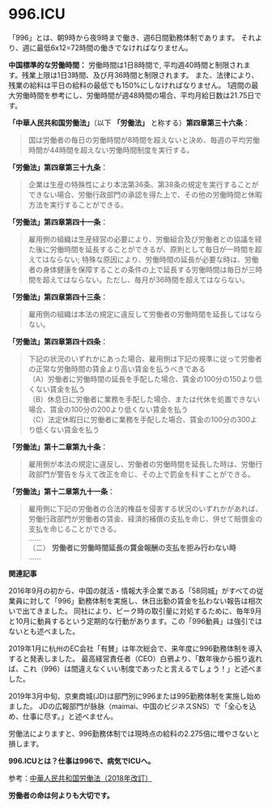 996.ICU
===

「996」とは、朝9時から夜9時まで働き、週6日間勤務体制であります。
 それより、週に最低6x12=72時間の働きでなければなりません。

**中国標準的な労働時間：**
労働時間は1日8時間で, 平均週40時間と制限されます。残業上限は1日3時間、及び月36時間と制限されます。
また、法律により、残業の給料は平日の給料の最低でも150%にしなければなりません。
1週間の最大労働時間を参考にし、労働時間が週48時間の場合、平均月給日数は21.75日です。

**「中華人民共和国労働法」**（以下 **「労働法」** と称する）**第四章第三十六条**：
> 国は労働者の毎日の労働時間が8時間を超えないと決め、毎週の平均労働時間が44時間を超えない労働時間制度を実行する。

**「労働法」第四章第三十九条**：
> 企業は生産の特殊性により本法第36条、第38条の規定を実行することができない場合、労働行政部門の承認を得た上で、その他の労働時間と休暇方法を実行することができる。

**「労働法」第四章第四十一条**：
> 雇用側の組織は生産経営の必要により、労働組合及び労働者との協議を経た後に労働時間を延長することができるが、原則として毎日が一時間を超えてはならない;
特殊な原因により、労働時間の延長が必要な時は、労働者の身体健康を保障することの条件の上で延長する労働時間は毎日が三時間を超えてはならない。ただし、毎月が36時間を超えてはならない。

**「労働法」第四章第四十三条**：
> 雇用側の組織は本法の規定に違反して労働者の労働時間を延長してはならない。

**「労働法」第四章第四十四条**：
> 下記の状況のいずれかにあった場合、雇用側は下記の規準に従って労働者の正常な労働時間の賃金より高い賃金を払うべきである  
> （A）労働者に労働時間の延長を手配した場合、賃金の100分の150より低くない賃金を払う  
> （B）休息日に労働者に業務を手配した場合、または代休を処置できない場合、賃金の100分の200より低くない賃金を払う  
> （C）法定休暇日に労働者に業務を手配した場合、賃金の100分の300より低くない賃金を払う

**「労働法」第十二章第九十条**：
> 雇用側が本法の規定に違反し、労働者の労働時間を延長した時は、労働行政部門が警告を与えて改正を命じ、その上で罰金を科すことができる。

**「労働法」第十二章第九十一条**：
> 雇用側に下記の労働者の合法的権益を侵害する状況のいずれかがあれば、労働行政部門が労働者の賃金、経済的補償の支払を命じ、併せて賠償金の支払を命じることができる。  
> ……  
> （二） **労働者に労働時間延長の賃金報酬の支払を拒み行わない時**  
> ……

**関連記事**

2016年9月の初から、中国の就活・情報大手企業である「58同城」がすべての従業員に対して「996」勤務体制を実施し、休日出勤の賃金を払わない報告は相次いで出てきました。
同社により、ピーク時の取引量に対処するために、毎年9月と10月に動員するという定期的な行動があります。この「996動員」は強引ではないとも述べました。

2019年1月に杭州のEC会社「有賛」は年次総会で、来年度に996勤務体制を導入すると発表しました。
最高経営責任者（CEO）白鴉より、「数年後から振り返れば、これ（996）は間違えなくいい制度であったと言えるでしょう！」と述べました。

2019年3月中旬、京東商城(JD)は部門別に996または995勤務体制を実施し始めました。
JDの広報部門が脉脉（maimai、中国のビジネスSNS）で「全心を込め、仕事に尽す。」と述べません。

労働法によりますと、996勤務体制では現時点の給料の2.275倍に増やさないと損します。

**996.ICUとは？仕事は996で、病気でICUへ。**

参考：[中華人民共和国労働法（2018年改訂）](http://www.npc.gov.cn/npc/xinwen/2019-01/07/content_2070261.htm)

**労働者の命は何よりも大切です。**
